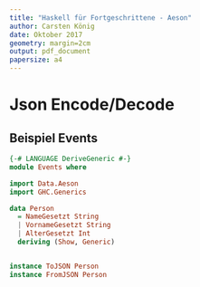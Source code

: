 ```yaml
---
title: "Haskell für Fortgeschrittene - Aeson"
author: Carsten König
date: Oktober 2017
geometry: margin=2cm
output: pdf_document
papersize: a4
---
```


# Json Encode/Decode

## Beispiel Events

```haskell
{-# LANGUAGE DeriveGeneric #-}
module Events where

import Data.Aeson
import GHC.Generics

data Person
  = NameGesetzt String
  | VornameGesetzt String
  | AlterGesetzt Int
  deriving (Show, Generic)


instance ToJSON Person
instance FromJSON Person
```
